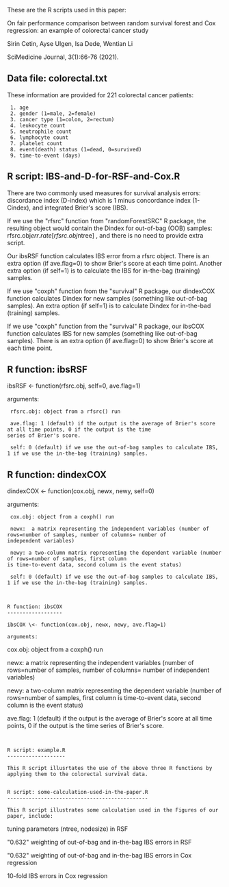 
These are the R scripts used in this paper:

On fair performance comparison between random survival forest and Cox regression: an example of colorectal cancer study

Sirin Cetin, Ayse Ulgen, Isa Dede, Wentian Li

SciMedicine Journal, 3(1):66-76 (2021).

Data file: colorectal.txt
-------------------------

These information are provided for 221 colorectal cancer patients:

```
 1. age
 2. gender (1=male, 2=female)
 3. cancer type (1=colon, 2=rectum)
 4. leukocyte count
 5. neutrophile count
 6. lymphocyte count
 7. platelet count
 8. event(death) status (1=dead, 0=survived)
 9. time-to-event (days)
```

R script: IBS-and-D-for-RSF-and-Cox.R
-------------------------------------

There are two commonly used measures for survival analysis errors: discordance
index (D-index) which is 1 minus concordance index (1-Cindex), and integrated
Brier's score (IBS). 

If we use the "rfsrc" function from "randomForestSRC" R package, the resulting object would
contain the Dindex for out-of-bag (OOB) samples: rfsrc.obj$err.rate[rfsrc.obj$ntree] ,
and there is no need to provide extra script.

Our ibsRSF function calculates IBS error from a rfsrc object. There is an extra option (if
ave.flag=0) to show Brier's score at each time point. Another extra option (if self=1) is
to calculate the IBS for in-the-bag (training) samples.

If we use "coxph" function from the "survival" R package, our dindexCOX function calculates
Dindex for new samples (something like out-of-bag samples). An extra option (if self=1)
is to calculate Dindex for in-the-bad (training) samples. 

If we use "coxph" function from the "survival" R package, our ibsCOX function calculates
IBS for new samples (something like out-of-bag samples). There is an extra option (if
ave.flag=0) to show Brier's score at each time point. 

R function: ibsRSF
------------------

ibsRSF \<- function(rfsrc.obj, self=0, ave.flag=1)

arguments:

```
 rfsrc.obj: object from a rfsrc() run

 ave.flag: 1 (default) if the output is the average of Brier's score at all time points, 0 if the output is the time
series of Brier's score.

 self: 0 (default) if we use the out-of-bag samples to calculate IBS, 1 if we use the in-the-bag (training) samples.
```

R function: dindexCOX
---------------------

dindexCOX \<- function(cox.obj, newx, newy, self=0)

arguments:

```
 cox.obj: object from a coxph() run

 newx:  a matrix representing the independent variables (number of rows=number of samples, number of columns= number of
independent variables)

 newy: a two-column matrix representing the dependent variable (number of rows=number of samples, first column
is time-to-event data, second column is the event status)

 self: 0 (default) if we use the out-of-bag samples to calculate IBS, 1 if we use the in-the-bag (training) samples.



R function: ibsCOX
------------------

ibsCOX \<- function(cox.obj, newx, newy, ave.flag=1)

arguments:

```
  cox.obj: object from a coxph() run

 newx:  a matrix representing the independent variables (number of rows=number of samples, number of columns= number of
independent variables)

 newy: a two-column matrix representing the dependent variable (number of rows=number of samples, first column
is time-to-event data, second column is the event status)

 ave.flag: 1 (default) if the output is the average of Brier's score at all time points, 0 if the output is the time
series of Brier's score.
```


R script: example.R
-------------------

This R script illusrtates the use of the above three R functions by applying them to the colorectal survival data.


R script: some-calculation-used-in-the-paper.R
----------------------------------------------

This R script illustrates some calculation used in the Figures of our paper, include:

```
 tuning parameters (ntree, nodesize) in RSF

 "0.632" weighting of out-of-bag and in-the-bag IBS errors in RSF

 "0.632" weighting of out-of-bag and in-the-bag IBS errors in Cox regression

 10-fold IBS errors in Cox regression
```


